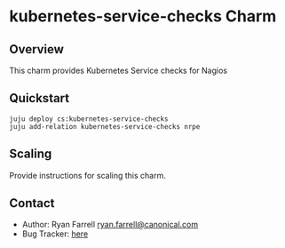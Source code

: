 # kubernetes-service-checks Charm

Overview
--------

This charm provides Kubernetes Service checks for Nagios

Quickstart
----------

    juju deploy cs:kubernetes-service-checks
    juju add-relation kubernetes-service-checks nrpe


Scaling
-------

Provide instructions for scaling this charm.

Contact
-------
 - Author: Ryan Farrell <ryan.farrell@canonical.com>
 - Bug Tracker: [here](https://launchpad.net/charm-kubernetes-service-checks)
